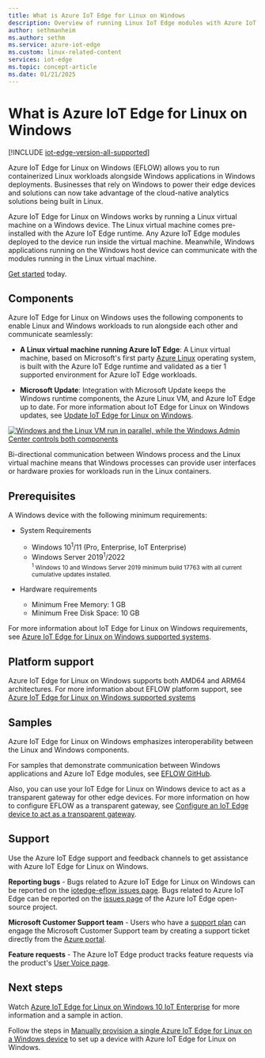 ```yaml
---
title: What is Azure IoT Edge for Linux on Windows
description: Overview of running Linux IoT Edge modules with Azure IoT Edge for Linux on Windows. Run containerized Linux workloads alongside Windows applications.
author: sethmanheim
ms.author: sethm
ms.service: azure-iot-edge
ms.custom: linux-related-content
services: iot-edge
ms.topic: concept-article
ms.date: 01/21/2025
---
```


# What is Azure IoT Edge for Linux on Windows

[!INCLUDE [iot-edge-version-all-supported](includes/iot-edge-version-all-supported.md)]

Azure IoT Edge for Linux on Windows (EFLOW) allows you to run containerized Linux workloads alongside Windows applications in Windows deployments. Businesses that rely on Windows to power their edge devices and solutions can now take advantage of the cloud-native analytics solutions being built in Linux.

Azure IoT Edge for Linux on Windows works by running a Linux virtual machine on a Windows device. The Linux virtual machine comes pre-installed with the Azure IoT Edge runtime. Any Azure IoT Edge modules deployed to the device run inside the virtual machine. Meanwhile, Windows applications running on the Windows host device can communicate with the modules running in the Linux virtual machine.

[Get started](how-to-provision-single-device-linux-on-windows-symmetric.md) today.

## Components

Azure IoT Edge for Linux on Windows uses the following components to enable Linux and Windows workloads to run alongside each other and communicate seamlessly:

* **A Linux virtual machine running Azure IoT Edge**: A Linux virtual machine, based on Microsoft's first party [Azure Linux](https://github.com/microsoft/CBL-Mariner) operating system, is built with the Azure IoT Edge runtime and validated as a tier 1 supported environment for Azure IoT Edge workloads.

* **Microsoft Update**: Integration with Microsoft Update keeps the Windows runtime components, the Azure Linux VM, and Azure IoT Edge up to date. For more information about IoT Edge for Linux on Windows updates, see [Update IoT Edge for Linux on Windows](./iot-edge-for-linux-on-windows-updates.md).

[![Windows and the Linux VM run in parallel, while the Windows Admin Center controls both components](./media/iot-edge-for-linux-on-windows/architecture-eflow1-2.png)](./media/iot-edge-for-linux-on-windows/architecture-eflow1-2.png#lightbox)

Bi-directional communication between Windows process and the Linux virtual machine means that Windows processes can provide user interfaces or hardware proxies for workloads run in the Linux containers.

## Prerequisites

A Windows device with the following minimum requirements:

* System Requirements
   * Windows 10<sup>1</sup>/11 (Pro, Enterprise, IoT Enterprise)
   * Windows Server 2019<sup>1</sup>/2022  
   <sub><sup>1</sup> Windows 10 and Windows Server 2019 minimum build 17763 with all current cumulative updates installed.</sub>

* Hardware requirements
  * Minimum Free Memory: 1 GB
  * Minimum Free Disk Space: 10 GB

For more information about IoT Edge for Linux on Windows requirements, see [Azure IoT Edge for Linux on Windows supported systems](./iot-edge-for-linux-on-windows-support.md).

## Platform support

Azure IoT Edge for Linux on Windows supports both AMD64 and ARM64 architectures. For more information about EFLOW platform support, see [Azure IoT Edge for Linux on Windows supported systems](./iot-edge-for-linux-on-windows-support.md)


## Samples

Azure IoT Edge for Linux on Windows emphasizes interoperability between the Linux and Windows components.

For samples that demonstrate communication between Windows applications and Azure IoT Edge modules, see [EFLOW GitHub](https://aka.ms/AzEFLOW-Samples).

Also, you can use your IoT Edge for Linux on Windows device to act as a transparent gateway for other edge devices. For more information on how to configure EFLOW as a transparent gateway, see [Configure an IoT Edge device to act as a transparent gateway](./how-to-create-transparent-gateway.md).

## Support

Use the Azure IoT Edge support and feedback channels to get assistance with Azure IoT Edge for Linux on Windows.

**Reporting bugs** - Bugs related to Azure IoT Edge for Linux on Windows can be reported on the [iotedge-eflow issues page](https://aka.ms/AzEFLOW-Issues). Bugs related to Azure IoT Edge can be reported on the [issues page](https://github.com/azure/iotedge/issues) of the Azure IoT Edge open-source project.

**Microsoft Customer Support team** - Users who have a [support plan](https://azure.microsoft.com/support/plans/) can engage the Microsoft Customer Support team by creating a support ticket directly from the [Azure portal](https://portal.azure.com/signin/index/?feature.settingsportalinstance=mpac).

**Feature requests** - The Azure IoT Edge product tracks feature requests via the product's [User Voice page](https://feedback.azure.com/d365community/forum/0e2fff5d-f524-ec11-b6e6-000d3a4f0da0).

## Next steps

Watch [Azure IoT Edge for Linux on Windows 10 IoT Enterprise](https://aka.ms/azeflow-show) for more information and a sample in action.

Follow the steps in [Manually provision a single Azure IoT Edge for Linux on a Windows device](how-to-provision-single-device-linux-on-windows-symmetric.md) to set up a device with Azure IoT Edge for Linux on Windows.
